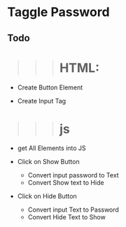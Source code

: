 
# Taggle Password


## Todo 


>>> # HTML:

- Create Button Element

- Create Input Tag

>>> # js

- get All Elements into JS

- Click on Show Button 
    - Convert input password to Text
    - Convert Show text to Hide

- Click on Hide Button 
    - Convert input Text to Password
    - Convert Hide Text to Show
    



